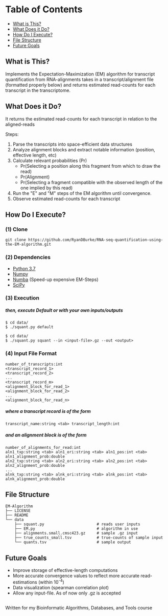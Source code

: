 # Table of Contents

* [What is This?](#what)
* [What Does it Do?](#cool)
* [How Do I Execute?](#execute)
* [File Structure](#structure)
* [Future Goals](#goals)

## What is This? <a name="what"></a>
Implements the Expectation-Maximization (EM) algorithm for transcript quantification from RNA-alignments 
takes in a transcript/alignment file (formatted properly below) and returns estimated 
read-counts for each transcript in the transcriptome.

## What Does it Do? <a name="cool"></a>

It returns the estimated read-counts for each transcript in relation to the aligned-reads

Steps:
1. Parse the transcripts into space-efficient data structures
2. Analyze alignment blocks and extract notable information (position, effective length, etc)
3. Calculate relevant probabilities (Pr)
    * Pr(Selecting a position along this fragment from which to draw the read)
    * Pr(Alignment)
    * Pr(Selecting a fragment compatible with the observed length of the one implied by this read)
4. Run the "E" and "M" steps of the EM algorithm until convergence.
5. Observe estimated read-counts for each transcript

## How Do I Execute? <a name="execute"></a>

### (1) Clone
```
git clone https://github.com/RyanDBurke/RNA-seq-quantification-using-the-EM-algorithm.git
```

### (2) Dependencies
* [Python 3.7](https://www.python.org/downloads/)
* [Numpy](http://www.numpy.org/)
* [Numba](https://pypi.org/project/numba/) (Speed-up expensive EM-Steps)
* [SciPy](https://www.scipy.org/)

### (3) Execution
##### then, execute Default or with your own inputs/outputs
```
$ cd data/ 
$ ./squant.py default 
```
```
$ cd data/ 
$ ./squant.py squant --in <input-file>.gz --out <output>
```

### (4) Input File Format
```
number_of_transcripts:int
<transcript_record_1>
<transcript_record_2>
...
<transcript_record_m>
<alignment_block_for_read_1>
<alignment_block_for_read_2>
...
<alignment_block_for_read_n>
```

##### where a transcript record is of the form
```
transcript_name:string <tab> transcript_length:int
```
##### and an alignment block is of the form
```
number_of_alignments_for_read:int
aln1_txp:string <tab> aln1_ori:string <tab> aln1_pos:int <tab> aln1_alignment_prob:double
aln2_txp:string <tab> aln2_ori:string <tab> aln2_pos:int <tab> aln2_alignment_prob:double
...
alnk_txp:string <tab> alnk_ori:string <tab> alnk_pos:int <tab> alnk_alignment_prob:double
```

## File Structure <a name="structure"></a>
    EM-Algorithm
    ├── LICENSE
    ├── README                   
    └── data
        ├── squant.py                       # reads user inputs
        ├── EM.py                           # algorithm in use
        ├── alignments.small.cmsc423.gz     # sample .gz input
        ├── true_counts_small.tsv           # true-counts of sample input
        └── quants.tsv                      # sample output


## Future Goals <a name="goals"></a>
* Improve storage of effective-length computations
* More accurate convergence values to reflect more accurate read-estimations (within 10<sup>-4</sup>)
* Data visualization (spearman correlation plot)
* Allow any input-file. As of now only .gz is accepted

## 
Written for my Bioinformatic Algorithms, Databases, and Tools course
